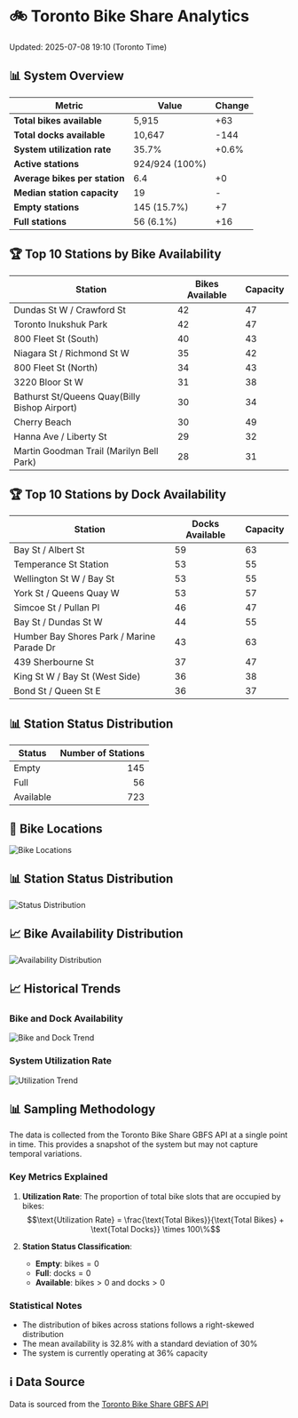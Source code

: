 # 🚲 Toronto Bike Share Analytics

Updated: 2025-07-08 19:10 (Toronto Time)

## 📊 System Overview
| Metric | Value | Change |
|--------|-------|--------|
| **Total bikes available** | 5,915 | +63 |
| **Total docks available** | 10,647 | -144 |
| **System utilization rate** | 35.7% | +0.6% |
| **Active stations** | 924/924 (100%) |  |
| **Average bikes per station** | 6.4 | +0 |
| **Median station capacity** | 19 | - |
| **Empty stations** | 145 (15.7%) | +7 |
| **Full stations** | 56 (6.1%) | +16 |

## 🏆 Top 10 Stations by Bike Availability
| Station | Bikes Available | Capacity |
|---------|-----------------|----------|
| Dundas St W / Crawford St | 42 | 47 |
| Toronto Inukshuk Park | 42 | 47 |
| 800 Fleet St (South) | 40 | 43 |
| Niagara St / Richmond St W | 35 | 42 |
| 800 Fleet St (North) | 34 | 43 |
| 3220 Bloor St W | 31 | 38 |
| Bathurst St/Queens Quay(Billy Bishop Airport) | 30 | 34 |
| Cherry Beach | 30 | 49 |
| Hanna Ave / Liberty St | 29 | 32 |
| Martin Goodman Trail (Marilyn Bell Park) | 28 | 31 |

## 🏆 Top 10 Stations by Dock Availability
| Station | Docks Available | Capacity |
|---------|-----------------|----------|
| Bay St / Albert St | 59 | 63 |
| Temperance St Station | 53 | 55 |
| Wellington St W / Bay St | 53 | 55 |
| York St / Queens Quay W | 53 | 57 |
| Simcoe St / Pullan Pl | 46 | 47 |
| Bay St / Dundas St W | 44 | 55 |
| Humber Bay Shores Park / Marine Parade Dr | 43 | 63 |
| 439 Sherbourne St | 37 | 47 |
| King St W / Bay St (West Side) | 36 | 38 |
| Bond St / Queen St E | 36 | 37 |

## 📊 Station Status Distribution
| Status     | Number of Stations |
|------------|-------------------:|
| Empty      | 145 |
| Full       | 56 |
| Available  | 723 |

## 📍 Bike Locations
![Bike Locations](docs/plots/location_plot.png)

## 📊 Station Status Distribution
![Status Distribution](docs/plots/status_distribution.png)

## 📈 Bike Availability Distribution
![Availability Distribution](docs/plots/availability_dist.png)

## 📈 Historical Trends
### Bike and Dock Availability
![Bike and Dock Trend](docs/plots/time_series/bike_dock_trend.png)

### System Utilization Rate
![Utilization Trend](docs/plots/time_series/utilization_trend.png)

## 📊 Sampling Methodology
The data is collected from the Toronto Bike Share GBFS API at a single point in time. This provides a snapshot of the system but may not capture temporal variations.

### Key Metrics Explained
1. **Utilization Rate**: The proportion of total bike slots that are occupied by bikes:
   $$\text{Utilization Rate} = \frac{\text{Total Bikes}}{\text{Total Bikes} + \text{Total Docks}} \times 100\%$$

2. **Station Status Classification**:
   - **Empty**: $\text{bikes} = 0$
   - **Full**: $\text{docks} = 0$
   - **Available**: $\text{bikes} > 0$ and $\text{docks} > 0$

### Statistical Notes
- The distribution of bikes across stations follows a right-skewed distribution
- The mean availability is 32.8% with a standard deviation of 30%
- The system is currently operating at 36% capacity

## ℹ️ Data Source
Data is sourced from the [Toronto Bike Share GBFS API](https://tor.publicbikesystem.net/ube/gbfs/v1/en/station_status)
